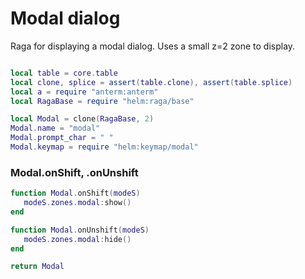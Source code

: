 # Modal dialog

Raga for displaying a modal dialog\. Uses a small z=2 zone to display\.

```lua

local table = core.table
local clone, splice = assert(table.clone), assert(table.splice)
local a = require "anterm:anterm"
local RagaBase = require "helm:raga/base"
```

```lua
local Modal = clone(RagaBase, 2)
Modal.name = "modal"
Modal.prompt_char = " "
Modal.keymap = require "helm:keymap/modal"
```


### Modal\.onShift, \.onUnshift

```lua
function Modal.onShift(modeS)
   modeS.zones.modal:show()
end

function Modal.onUnshift(modeS)
   modeS.zones.modal:hide()
end
```

```lua
return Modal
```
